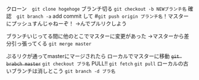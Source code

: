 クローン　`git clone hogehoge`
ブランチ切る `git checkout -b NEWブランチ名`
確認　`git branch -a`
add commit して
#`git push origin ブランチ名`！マスターにプッシュすんじゃねーぞ！
→んでプルリクしよう  



ブランチいじってる間に他のとこでマスターに変更があった
→マスターから差分引っ張ってくる
`git merge master`

ぷるリクが通ってmasterにマージされたら
ローカルでマスターに移動
~~`git brabch master`~~
`git checkout ブラ名`
PULL!!
`git fetch`
`git pull`
ローカルの古いブランチは消しとこう
`git branch -d ブラ名`
